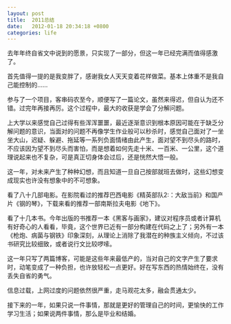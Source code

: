 ```yaml
---
layout: post
title:  2011总结
date:   2012-01-18 20:34:18 +0800
categories: life
---
```

去年年终自省文中说到的愿景，只实现了一部分，但这一年已经完满而值得感激了。

首先值得一提的是我变胖了，感谢我女人天天变着花样做菜。基本上体重不是我自己能控制的……

参与了一个项目，客串码农至今，顺便写了一篇论文，虽然来得迟，但自认为还不错。过完年再接再厉。这个过程中，最大的收获是学会了分解问题。

上大学以来感觉自己过得有些浑浑噩噩，最近逐渐意识到根本原因可能在于缺乏分解问题的意识，当面对的问题不再像学生作业般可以秒杀时，感觉自己面对了一坐坐大山，迟疑、躲避、拖延等一系列负面情绪由此产生，面对望不到尽头的路时，不应该因为望不到尽头而害怕，而是想着如何先走十米、一百米、一公里，这个道理说起来也不复杂，可是真正切身体会过后，还是恍然大悟一般。

这一年，对未来产生了种种幻想，而且知道一旦自己按部就班去做时，这些幻想变成现实也许没有想象中的不可想象。

看了八十几部电影。在影院看过的推荐巴西电影《精英部队2:：大敌当前》和国产片《钢的琴》，下载来看的推荐一部南斯拉夫电影《地下》。

看了十几本书。今年出版的书推荐一本《黑客与画家》，建议对程序员或者计算机有好奇心的人看看，毕竟，这个世界已近有一部分构建在代码之上了；另外有一本《枪炮、病菌与钢铁》印象深刻，从理论上消除了我潜在的种族主义倾向，不过该书研究比较细致，或者说行文比较啰嗦。

这一年只写了两篇博客，可能是这些年来最低产的，当对自己的文字产生了要求时，动笔变成了一种负担，也许放轻松一点更好。好在写东西的热情始终在，没有丢失自省的勇气。

信息过载，上网过度的问题依然很严重，走马观花太多，融会贯通太少。

接下来的一年，如果只说一件事情，那就是更好的管理自己的时间，更愉快的工作学习生活；如果说两件事情，那么是毕业和结婚。
